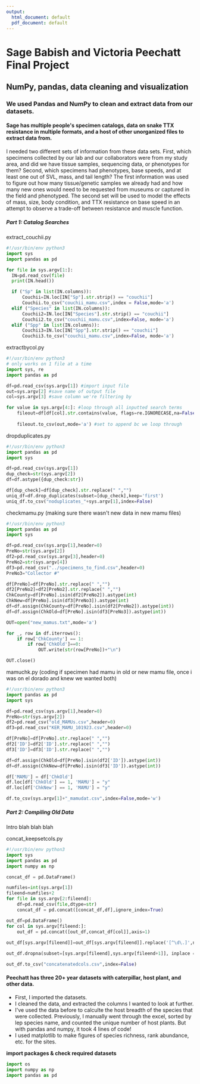 ```yaml
---
output:
  html_document: default
  pdf_document: default
---
```

# Sage Babish and Victoria Peechatt Final Project
## NumPy, pandas, data cleaning and visualization  



### We used Pandas and NumPy to clean and extract data from our datasets. 

#### Sage has multiple people's specimen catalogs, data on snake TTX resistance in multiple formats, and a host of other unorganized files to extract data from.
I needed two different sets of information from these data sets. First, which specimens collected by our lab and our collaborators were from my study area, and did we have tissue samples, sequencing data, or phenotypes for them? Second, which specimens had phenotypes, base speeds, and at least one out of SVL, mass, and tail length? The first information was used to figure out how many tissue/genetic samples we already had and how many new ones would need to be requested from museums or captured in the field and phenotyped. The second set will be used to model the effects of mass, size, body condition, and TTX resistance on base speed in an attempt to observe a trade-off between resistance and muscle function.

##### Part 1: Catalog Searches

extract_couchii.py
```python
#!/usr/bin/env python3
import sys
import pandas as pd

for file in sys.argv[1:]:
  IN=pd.read_csv(file)
  print(IN.head())

  if ("Sp" in list(IN.columns)):
      Couchii=IN.loc[IN["Sp"].str.strip() == "couchii"]
      Couchii.to_csv("couchii_mamu.csv",index = False,mode='a')
  elif ("Species" in list(IN.columns)):
      Couchii2=IN.loc[IN["Species"].str.strip() == "couchii"]
      Couchii2.to_csv("couchii_mamu.csv",index=False, mode='a')
  elif ("Spp" in list(IN.columns)):
      Couchii3=IN.loc[IN["Spp"].str.strip() == "couchii"]
      Couchii3.to_csv("couchii_mamu.csv",index=False, mode='a')
```
extractbycol.py

```python
#!/usr/bin/env python3
# only works on 1 file at a time
import sys, re
import pandas as pd

df=pd.read_csv(sys.argv[1]) #import input file
out=sys.argv[2] #save name of output file
col=sys.argv[3] #save column we're filtering by

for value in sys.argv[4:]: #loop through all inputted search terms
    fileout=df[df[col].str.contains(value, flags=re.IGNORECASE,na=False)] #pull rows with the values passed as   
                                                                            #inputs in the column we specified
    fileout.to_csv(out,mode='a') #set to append bc we loop through
```
dropduplicates.py

```python
#!/usr/bin/env python3
import pandas as pd
import sys

df=pd.read_csv(sys.argv[1])
dup_check=str(sys.argv[2])
df=df.astype({dup_check:str})

df[dup_check]=df[dup_check].str.replace(" ","")
uniq_df=df.drop_duplicates(subset=[dup_check],keep='first')
uniq_df.to_csv("noduplicates_"+sys.argv[1],index=False)
```
checkmamu.py (making sure there wasn't new data in new mamu files)

```python
#!/usr/bin/env python3
import pandas as pd
import sys

df=pd.read_csv(sys.argv[1],header=0)
PreNo=str(sys.argv[2])
df2=pd.read_csv(sys.argv[3],header=0)
PreNo2=str(sys.argv[4])
df3=pd.read_csv("../specimens_to_find.csv",header=0)
PreNo3="Collector #"

df[PreNo]=df[PreNo].str.replace(" ","")
df2[PreNo2]=df2[PreNo2].str.replace(" ","")
ChkCounty=df[PreNo].isin(df2[PreNo2]).astype(int)
ChkNew=df[PreNo].isin(df3[PreNo3]).astype(int)
df=df.assign(ChkCounty=df[PreNo].isin(df2[PreNo2]).astype(int))
df=df.assign(ChkOld=df[PreNo].isin(df3[PreNo3]).astype(int))

OUT=open("new_mamus.txt",mode='a')

for _, row in df.iterrows():
    if row['ChkCounty'] == 1:
        if row['ChkOld']==0:
            OUT.write(str(row[PreNo])+"\n")

OUT.close()
```
mamuchk.py (coding if specimen had mamu in old or new mamu file, once i was on el dorado and knew we wanted both)

```python
#!/usr/bin/env python3
import pandas as pd
import sys

df=pd.read_csv(sys.argv[1],header=0)
PreNo=str(sys.argv[2])
df2=pd.read_csv("old_MAMUs.csv",header=0)
df3=pd.read_csv("KER_MAMU_101923.csv",header=0)

df[PreNo]=df[PreNo].str.replace(" ","")
df2['ID']=df2['ID'].str.replace(" ","")
df3['ID']=df3['ID'].str.replace(" ","")

df=df.assign(ChkOld=df[PreNo].isin(df2['ID']).astype(int))
df=df.assign(ChkNew=df[PreNo].isin(df3['ID']).astype(int))

df['MAMU'] = df['ChkOld']
df.loc[df['ChkOld'] == 1, 'MAMU'] = "y"
df.loc[df['ChkNew'] == 1, 'MAMU'] = "y"

df.to_csv(sys.argv[1]+"_mamudat.csv",index=False,mode='w')
```

##### Part 2: Compiling Old Data
Intro blah blah blah

concat_keepsetcols.py
```python
#!/usr/bin/env python3
import sys
import pandas as pd
import numpy as np

concat_df = pd.DataFrame()

numfiles=int(sys.argv[1])
fileend=numfiles+2
for file in sys.argv[2:fileend]:
    df=pd.read_csv(file,dtype=str)
    concat_df = pd.concat([concat_df,df],ignore_index=True)

out_df=pd.DataFrame()
for col in sys.argv[fileend:]:
    out_df = pd.concat([out_df,concat_df[col]],axis=1)
    
out_df[sys.argv[fileend]]=out_df[sys.argv[fileend]].replace('[^\d\.]',np.nan,regex=True)

out_df.dropna(subset=[sys.argv[fileend],sys.argv[fileend+1]], inplace = True)

out_df.to_csv("concatenatedcols.csv",index=False)

```

#### Peechatt has three 20+ year datasets with caterpillar, host plant, and other data. 
- First, I imported the datasets. 
- I cleaned the data, and extracted the columns I wanted to look at further. 
- I've used the data before to calculte the host breadth of the species that were collected. Previously, I manually went through the excel, sorted by lep species name, and counted the unique number of host plants. But with pandas and numpy, it took 4 lines of code! 
- I used matplotlib to make figures of species richness, rank abundance, etc. for the sites. 


**import packages & check required datasets**

```python
import os
import numpy as np
import pandas as pd
```
